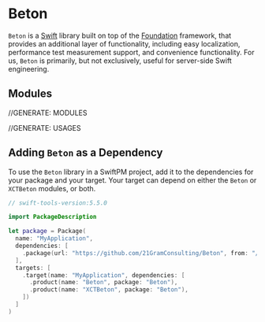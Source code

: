# Beton

`Beton` is a [Swift](http://docs.swift.org) library built on top of
the [Foundation](https://developer.apple.com/documentation/foundation) framework, that provides an additional layer of
functionality, including easy localization, performance test measurement support, and convenience functionality.
For us, `Beton` is primarily, but not exclusively, useful for server-side Swift engineering.

## Modules

//GENERATE: MODULES

//GENERATE: USAGES
## Adding `Beton` as a Dependency

To use the `Beton` library in a SwiftPM project, add it to the dependencies for your package and your target. Your
target can depend on either the `Beton` or `XCTBeton` modules, or both.

```swift
// swift-tools-version:5.5.0

import PackageDescription

let package = Package(
  name: "MyApplication",
  dependencies: [
    .package(url: "https://github.com/21GramConsulting/Beton", from: "//GENERATE: LATEST_RELEASE_VERSION"),
  ],
  targets: [
    .target(name: "MyApplication", dependencies: [
      .product(name: "Beton", package: "Beton"),
      .product(name: "XCTBeton", package: "Beton"),
    ])
  ]
)
```
